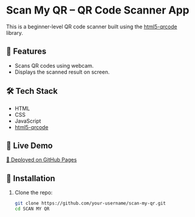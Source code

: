 # Scan My QR – QR Code Scanner App

This is a beginner-level QR code scanner built using the [html5-qrcode](https://github.com/mebjas/html5-qrcode) library.

## 🚀 Features

- Scans QR codes using webcam.
- Displays the scanned result on screen.

## 🛠️ Tech Stack

- HTML
- CSS
- JavaScript
- [html5-qrcode](https://github.com/mebjas/html5-qrcode)

## 🧪 Live Demo

[🔗 Deployed on GitHub Pages](https://your-username.github.io/scan-my-qr/)

## 📂 Installation

1. Clone the repo:
   ```bash
   git clone https://github.com/your-username/scan-my-qr.git
   cd SCAN MY QR
